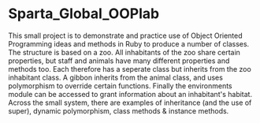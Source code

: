 # Sparta_Global_OOPlab

This small project is to demonstrate and practice use of Object Oriented Programming ideas and methods in Ruby to produce a number of classes.
The structure is based on a zoo. All inhabitants of the zoo share certain properties, but staff and animals have many different properties and methods too. Each therefore has a seperate class but inherits from the zoo inhabitant class. A gibbon inherits from the animal class, and uses polymorphism to override certain functions. Finally the environments module can be accessed to grant information about an inhabitant's habitat. 
Across the small system, there are examples of inheritance (and the use of super), dynamic polymorphism, class methods & instance methods. 
